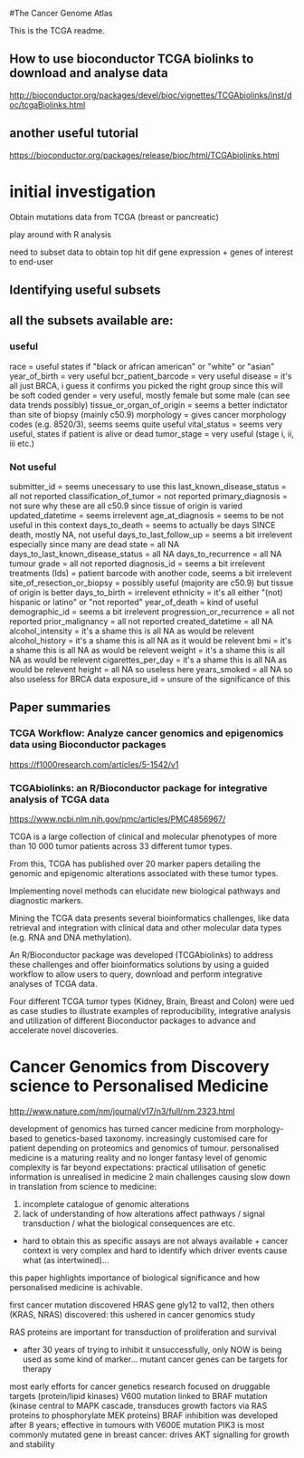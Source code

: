 #The Cancer Genome Atlas

This is the TCGA readme.

## How to use bioconductor TCGA biolinks to download and analyse data
http://bioconductor.org/packages/devel/bioc/vignettes/TCGAbiolinks/inst/doc/tcgaBiolinks.html
## another useful tutorial
https://bioconductor.org/packages/release/bioc/html/TCGAbiolinks.html

# initial investigation

Obtain mutations data from TCGA (breast or pancreatic)

play around with R analysis

need to subset data to obtain top hit dif gene expression + genes of interest to end-user

## Identifying useful subsets
## all the subsets available are:

### useful
race = useful states if "black or african american" or "white" or "asian"
year_of_birth = very useful
bcr_patient_barcode = very useful
disease = it's all just BRCA, i guess it confirms you picked the right group since this will be soft coded
gender = very useful, mostly female but some male (can see data trends possibly)
tissue_or_organ_of_origin = seems a better indictator than site of biopsy (mainly c50.9)
morphology = gives cancer morphology codes (e.g. 8520/3), seems seems quite useful
vital_status = seems very useful, states if patient is alive or dead
tumor_stage = very useful (stage i, ii, iii etc.)


### Not useful
submitter_id = seems unecessary to use this
last_known_disease_status = all not reported
classification_of_tumor = not reported
primary_diagnosis = not sure why these are all c50.9 since tissue of origin is varied
updated_datetime = seems irrelevent
age_at_diagnosis = seems to be not useful in this context
days_to_death = seems to actually be days SINCE death, mostly NA, not useful
days_to_last_follow_up = seems a bit irrelevent especially since many are dead
state = all NA
days_to_last_known_disease_status = all NA
days_to_recurrence = all NA
tumour grade = all not reported
diagnosis_id = seems a bit irrelevent
treatments (Ids) = patient barcode with another code, seems a bit irrelevent
site_of_resection_or_biopsy = possibly useful (majority are c50.9) but tissue of origin is better
days_to_birth = irrelevent
ethnicity = it's all either "(not) hispanic or latino" or "not reported"
year_of_death = kind of useful
demographic_id = seems a bit irrelevent
progression_or_recurrence = all not reported
prior_malignancy = all not reported
created_datetime = all NA
alcohol_intensity = it's a shame this is all NA as would be relevent
alcohol_history = it's a shame this is all NA as it would be relevent
bmi = it's a shame this is all NA as would be relevent
weight = it's a shame this is all NA as would be relevent
cigarettes_per_day = it's a shame this is all NA as would be relevent
height = all NA so useless here
years_smoked = all NA so also useless for BRCA data
exposure_id = unsure of the significance of this

## Paper summaries

### TCGA Workflow: Analyze cancer genomics and epigenomics data using Bioconductor packages

https://f1000research.com/articles/5-1542/v1

### TCGAbiolinks: an R/Bioconductor package for integrative analysis of TCGA data

https://www.ncbi.nlm.nih.gov/pmc/articles/PMC4856967/

TCGA is a large collection of clinical and molecular phenotypes of more than 10 000 tumor patients across 33 different tumor types. 

From this, TCGA has published over 20 marker papers detailing the genomic and epigenomic alterations associated with these tumor types. 

Implementing novel methods can elucidate new biological pathways and diagnostic markers. 

Mining the TCGA data presents several bioinformatics challenges, like data retrieval and integration with clinical data and other molecular data types (e.g. RNA and DNA methylation).

An R/Bioconductor package was developed (TCGAbiolinks) to address these challenges and offer bioinformatics solutions by using a guided workflow to allow users to query, download and perform integrative analyses of TCGA data.

Four different TCGA tumor types (Kidney, Brain, Breast and Colon) were ued as case studies to illustrate examples of reproducibility, integrative analysis and utilization of different Bioconductor packages to advance and accelerate novel discoveries.

# Cancer Genomics from Discovery science to Personalised Medicine

http://www.nature.com/nm/journal/v17/n3/full/nm.2323.html

development of genomics has turned cancer medicine from morphology-based to genetics-based taxonomy.
increasingly customised care for patient depending on proteomics and genomics of tumour.
personalised medicine is a maturing reality and no longer fantasy
level of genomic complexity is far beyond expectations: practical utilisation of genetic information is unrealised in medicine
2 main challenges causing slow down in translation from science to medicine:
1. incomplete catalogue of genomic alterations
2. lack of understanding of how alterations affect pathways / signal transduction / what the biological consequences are etc.
- hard to obtain this as specific assays are not always available + cancer context is very complex and hard to identify which driver events cause what (as intertwined)...

this paper highlights importance of biological significance and how personalised medicine is achivable.

first cancer mutation discovered HRAS gene gly12 to val12, then others (KRAS, NRAS) discovered: this ushered in cancer genomics study

RAS proteins are important for transduction of proliferation and survival
- after 30 years of trying to inhibit it unsuccessfully, only NOW is being used as some kind of marker...
mutant cancer genes can be targets for therapy

most early efforts for cancer genetics research focused on druggable targets (protein/lipid kinases)
V600 mutation linked to BRAF mutation (kinase central to MAPK cascade, transduces growth factors via RAS proteins to phosphorylate MEK proteins)
BRAF inhibition was developed after 8 years; effective in tumours with V600E mutation
PIK3 is most commonly mutated gene in breast cancer: drives AKT signalling for growth and stability
